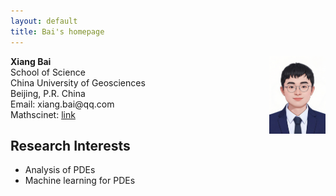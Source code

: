 ```yaml
---
layout: default
title: Bai's homepage
---
```


<div id="home">
  <p><img src="/bai.png" width="90" style="float:right"/>
    <b> Xiang Bai</b>
    <br>School of Science
    <br>China University of Geosciences
    <br>Beijing, P.R. China
    <br>Email: xiang.bai@qq.com 
    <br>Mathscinet: <a href="https://mathscinet.ams.org/mathscinet/MRAuthorID/1500732">link</a>
  </p>
</div>

<h2>Research Interests</h2>
<ul>
  <li>Analysis of PDEs</li>
  <li>Machine learning for PDEs</li>
</ul>